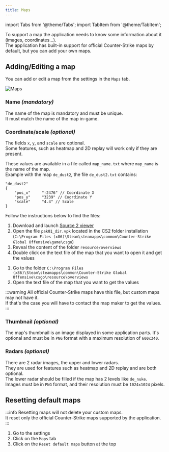 ```yaml
---
title: Maps
---
```


import Tabs from '@theme/Tabs';
import TabItem from '@theme/TabItem';

To support a map the application needs to know some information about it (images, coordinates…).  
The application has built-in support for official Counter-Strike maps by default, but you can add your own maps.

## Adding/Editing a map

You can add or edit a map from the settings in the `Maps` tab.

![Maps](/img/documentation/guides/maps/maps_edition.png)

### Name _(mandatory)_

The name of the map is mandatory and must be unique.  
It must match the name of the map in-game.

### Coordinate/scale _(optional)_

The fields `x`, `y`, and `scale` are optional.  
Some features, such as heatmap and 2D replay will work only if they are present.

These values are available in a file called `map_name.txt` where `map_name` is the name of the map.  
Example with the map `de_dust2`, the file `de_dust2.txt` contains:

```
"de_dust2"
{
	"pos_x"		"-2476" // Coordinate X
	"pos_y"		"3239" // Coordinate Y
	"scale"		"4.4" // Scale
}
```

Follow the instructions below to find the files:

<Tabs groupId="game">
<TabItem value="cs2" label="CS2">

1. Download and launch [Source 2 viewer](https://valveresourceformat.github.io/)
2. Open the file `pak01_dir.vpk` located in the CS2 folder installation (`C:\Program Files (x86)\Steam\steamapps\common\Counter-Strike Global Offensive\game\csgo`)
3. Reveal the content of the folder `resource/overviews`
4. Double click on the text file of the map that you want to open it and get the values

</TabItem>

<TabItem value="csgo" label="CS:GO">

1. Go to the folder `C:\Program Files (x86)\Steam\steamapps\common\Counter-Strike Global Offensive\csgo\resource\overviews`
2. Open the text file of the map that you want to get the values

</TabItem>
</Tabs>

:::warning
All official Counter-Strike maps have this file, but custom maps may not have it.  
If that's the case you will have to contact the map maker to get the values.
:::

### Thumbnail _(optional)_

The map's thumbnail is an image displayed in some application parts.
It's optional and must be in `PNG` format with a maximum resolution of `600x340`.

### Radars _(optional)_

There are 2 radar images, the upper and lower radars.  
They are used for features such as heatmap and 2D replay and are both optional.  
The lower radar should be filled if the map has 2 levels like `de_nuke`.  
Images must be in `PNG` format, and their resolution must be `1024x1024` pixels.

## Resetting default maps

:::info
Resetting maps will not delete your custom maps.  
It reset only the official Counter-Strike maps supported by the application.
:::

1. Go to the settings
2. Click on the `Maps` tab
3. Click on the `Reset default maps` button at the top
